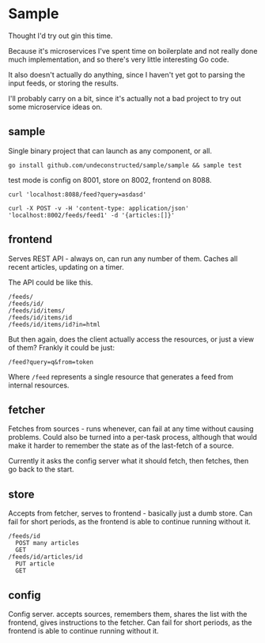 
# Sample

Thought I'd try out gin this time.

Because it's microservices I've spent time on boilerplate and not really done much implementation, and so there's very little interesting Go code.

It also doesn't actually do anything, since I haven't yet got to parsing the input feeds, or storing the results.

I'll probably carry on a bit, since it's actually not a bad project to try out some microservice ideas on.

## sample

Single binary project that can launch as any component, or all.

`go install github.com/undeconstructed/sample/sample && sample test`

test mode is config on 8001, store on 8002, frontend on 8088.

```
curl 'localhost:8088/feed?query=asdasd'

curl -X POST -v -H 'content-type: application/json' 'localhost:8002/feeds/feed1' -d '{articles:[]}'
```

## frontend

Serves REST API - always on, can run any number of them. Caches all recent articles, updating on a timer.

The API could be like this.

```
/feeds/
/feeds/id/
/feeds/id/items/
/feeds/id/items/id
/feeds/id/items/id?in=html
```

But then again, does the client actually access the resources, or just a view of them? Frankly it could be just:

```
/feed?query=q&from=token
```

Where `/feed` represents a single resource that generates a feed from internal resources.

## fetcher

Fetches from sources - runs whenever, can fail at any time without causing problems. Could also be turned into a per-task process, although that would make it harder to remember the state as of the last-fetch of a source.

Currently it asks the config server what it should fetch, then fetches, then go back to the start.

## store

Accepts from fetcher, serves to frontend - basically just a dumb store. Can fail for short periods, as the frontend is able to continue running without it.

```
/feeds/id
  POST many articles
  GET
/feeds/id/articles/id
  PUT article
  GET
```

## config

Config server. accepts sources, remembers them, shares the list with the frontend, gives instructions to the fetcher. Can fail for short periods, as the frontend is able to continue running without it.
